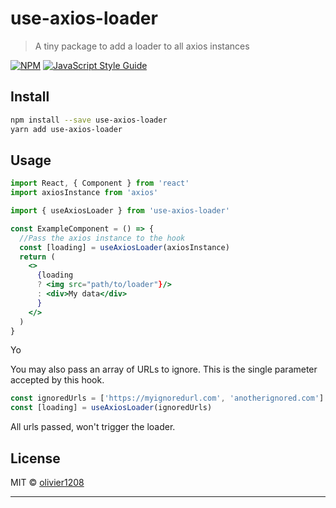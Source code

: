 # use-axios-loader

> A tiny package to add a loader to all axios instances

[![NPM](https://img.shields.io/npm/v/use-axios-loader.svg)](https://www.npmjs.com/package/use-axios-loader) [![JavaScript Style Guide](https://img.shields.io/badge/code_style-standard-brightgreen.svg)](https://standardjs.com)

## Install

```bash
npm install --save use-axios-loader
yarn add use-axios-loader
```

## Usage

```jsx
import React, { Component } from 'react'
import axiosInstance from 'axios'

import { useAxiosLoader } from 'use-axios-loader'

const ExampleComponent = () => {
  //Pass the axios instance to the hook
  const [loading] = useAxiosLoader(axiosInstance)
  return (
    <>
      {loading
      ? <img src="path/to/loader"}/>
      : <div>My data</div>
      }
    </>
  )
}
```
Yo

You may also pass an array of URLs to ignore. This is the single parameter accepted by this hook.

```jsx
const ignoredUrls = ['https://myignoredurl.com', 'anotherignored.com']
const [loading] = useAxiosLoader(ignoredUrls)
```

All urls passed, won't trigger the loader.

## License

MIT © [olivier1208](https://github.com/olivier1208)

---
